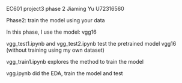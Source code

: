 EC601 project3 phase 2
Jiaming Yu U72316560

Phase2:
train the model using your data

In this phase, I use the model: vgg16

vgg_test1.ipynb and vgg_test2.ipynb test the pretrained model vgg16 (without training using my own dataset) 

vgg_train1.ipynb explores the method to train the model

vgg.ipynb did the EDA, train the model and test
